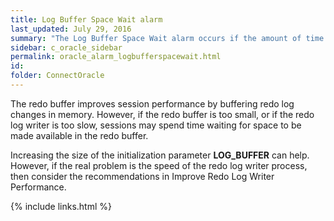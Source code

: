 ```yaml
---
title: Log Buffer Space Wait alarm
last_updated: July 29, 2016
summary: "The Log Buffer Space Wait alarm occurs if the amount of time spent waiting for space in the redo log buffer exceeds a threshold."
sidebar: c_oracle_sidebar
permalink: oracle_alarm_logbufferspacewait.html
id:
folder: ConnectOracle
---
```



 The redo buffer improves session performance by buffering redo log changes in memory. However, if the redo buffer is too small, or if the redo log writer is too slow, sessions may spend time waiting for space to be made available in the redo buffer.

Increasing the size of the initialization parameter **LOG_BUFFER** can help. However, if the real problem is the speed of the redo log writer process, then consider the recommendations in Improve Redo Log Writer Performance.





{% include links.html %}
